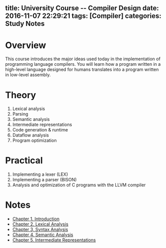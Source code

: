title: University Course -- Compiler Design
date: 2016-11-07 22:29:21
tags: [Compiler]
categories: Study Notes
---

# Overview
This course introduces the major ideas used today in the implementation of programming language compilers. You will learn how a program written in a high-level language designed for humans translates into a program written in low-level assembly.  
<!-- more -->

# Theory
1. Lexical analysis
1. Parsing
1. Semantic analysis
1. Intermediate representations
1. Code generation & runtime
1. Dataflow analysis
1. Program optimization

# Practical
1. Implementing a lexer (LEX)
1. Implementing a parser (BISON)
1. Analysis and optimization of C programs with the LLVM compiler

# Notes
* [Chapter 1. Introduction](https://github.com/sulxxy/Course_Compiler_Design/tree/master/Introduction)
* [Chapter 2. Lexical Analysis](https://github.com/sulxxy/Course_Compiler_Design/tree/master/Lexical_analysis)
* [Chapter 3, Syntax Analysis](https://github.com/sulxxy/Course_Compiler_Design/tree/master/Syntax_analysis)
* [Chapter 4. Semantic Analysis](https://github.com/sulxxy/Course_Compiler_Design/tree/master/Semantic_analysis)
* [Chapter 5. Intermediate Representations](https://github.com/sulxxy/Course_Compiler_Design/tree/master/Intermediate_representations)
